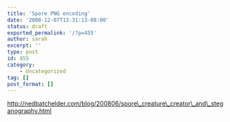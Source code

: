 ```yaml
---
title: 'Spore PNG encoding'
date: '2008-12-07T13:31:13-08:00'
status: draft
exported_permalink: '/?p=455'
author: sarah
excerpt: ''
type: post
id: 455
category:
    - Uncategorized
tag: []
post_format: []
---
```

http://nedbatchelder.com/blog/200806/spore\_creature\_creator\_and\_steganography.html